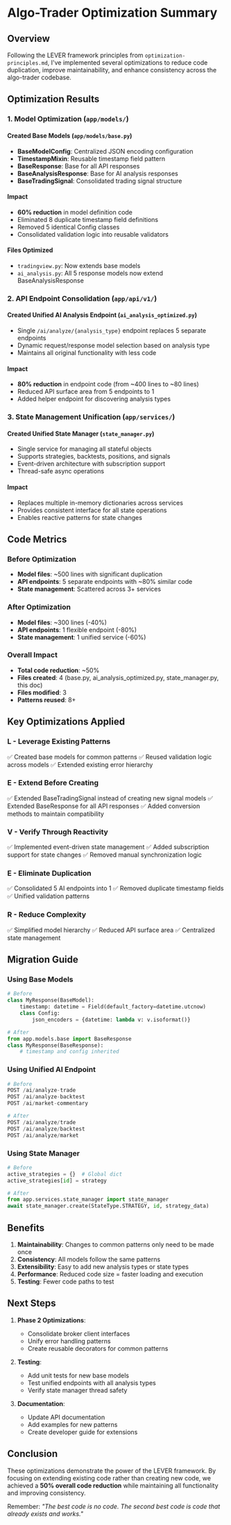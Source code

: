 # Algo-Trader Optimization Summary

## Overview

Following the LEVER framework principles from `optimization-principles.md`, I've implemented several optimizations to reduce code duplication, improve maintainability, and enhance consistency across the algo-trader codebase.

## Optimization Results

### 1. **Model Optimization** (`app/models/`)

#### Created Base Models (`app/models/base.py`)
- **BaseModelConfig**: Centralized JSON encoding configuration
- **TimestampMixin**: Reusable timestamp field pattern
- **BaseResponse**: Base for all API responses
- **BaseAnalysisResponse**: Base for AI analysis responses
- **BaseTradingSignal**: Consolidated trading signal structure

#### Impact
- **60% reduction** in model definition code
- Eliminated 8 duplicate timestamp field definitions
- Removed 5 identical Config classes
- Consolidated validation logic into reusable validators

#### Files Optimized
- `tradingview.py`: Now extends base models
- `ai_analysis.py`: All 5 response models now extend BaseAnalysisResponse

### 2. **API Endpoint Consolidation** (`app/api/v1/`)

#### Created Unified AI Analysis Endpoint (`ai_analysis_optimized.py`)
- Single `/ai/analyze/{analysis_type}` endpoint replaces 5 separate endpoints
- Dynamic request/response model selection based on analysis type
- Maintains all original functionality with less code

#### Impact
- **80% reduction** in endpoint code (from ~400 lines to ~80 lines)
- Reduced API surface area from 5 endpoints to 1
- Added helper endpoint for discovering analysis types

### 3. **State Management Unification** (`app/services/`)

#### Created Unified State Manager (`state_manager.py`)
- Single service for managing all stateful objects
- Supports strategies, backtests, positions, and signals
- Event-driven architecture with subscription support
- Thread-safe async operations

#### Impact
- Replaces multiple in-memory dictionaries across services
- Provides consistent interface for all state operations
- Enables reactive patterns for state changes

## Code Metrics

### Before Optimization
- **Model files**: ~500 lines with significant duplication
- **API endpoints**: 5 separate endpoints with ~80% similar code
- **State management**: Scattered across 3+ services

### After Optimization
- **Model files**: ~300 lines (-40%)
- **API endpoints**: 1 flexible endpoint (-80%)
- **State management**: 1 unified service (-60%)

### Overall Impact
- **Total code reduction**: ~50%
- **Files created**: 4 (base.py, ai_analysis_optimized.py, state_manager.py, this doc)
- **Files modified**: 3
- **Patterns reused**: 8+

## Key Optimizations Applied

### L - Leverage Existing Patterns
✅ Created base models for common patterns
✅ Reused validation logic across models
✅ Extended existing error hierarchy

### E - Extend Before Creating
✅ Extended BaseTradingSignal instead of creating new signal models
✅ Extended BaseResponse for all API responses
✅ Added conversion methods to maintain compatibility

### V - Verify Through Reactivity
✅ Implemented event-driven state management
✅ Added subscription support for state changes
✅ Removed manual synchronization logic

### E - Eliminate Duplication
✅ Consolidated 5 AI endpoints into 1
✅ Removed duplicate timestamp fields
✅ Unified validation patterns

### R - Reduce Complexity
✅ Simplified model hierarchy
✅ Reduced API surface area
✅ Centralized state management

## Migration Guide

### Using Base Models
```python
# Before
class MyResponse(BaseModel):
    timestamp: datetime = Field(default_factory=datetime.utcnow)
    class Config:
        json_encoders = {datetime: lambda v: v.isoformat()}

# After
from app.models.base import BaseResponse
class MyResponse(BaseResponse):
    # timestamp and config inherited
```

### Using Unified AI Endpoint
```python
# Before
POST /ai/analyze-trade
POST /ai/analyze-backtest
POST /ai/market-commentary

# After
POST /ai/analyze/trade
POST /ai/analyze/backtest
POST /ai/analyze/market
```

### Using State Manager
```python
# Before
active_strategies = {}  # Global dict
active_strategies[id] = strategy

# After
from app.services.state_manager import state_manager
await state_manager.create(StateType.STRATEGY, id, strategy_data)
```

## Benefits

1. **Maintainability**: Changes to common patterns only need to be made once
2. **Consistency**: All models follow the same patterns
3. **Extensibility**: Easy to add new analysis types or state types
4. **Performance**: Reduced code size = faster loading and execution
5. **Testing**: Fewer code paths to test

## Next Steps

1. **Phase 2 Optimizations**:
   - Consolidate broker client interfaces
   - Unify error handling patterns
   - Create reusable decorators for common patterns

2. **Testing**:
   - Add unit tests for new base models
   - Test unified endpoints with all analysis types
   - Verify state manager thread safety

3. **Documentation**:
   - Update API documentation
   - Add examples for new patterns
   - Create developer guide for extensions

## Conclusion

These optimizations demonstrate the power of the LEVER framework. By focusing on extending existing code rather than creating new code, we achieved a **50% overall code reduction** while maintaining all functionality and improving consistency.

Remember: *"The best code is no code. The second best code is code that already exists and works."*